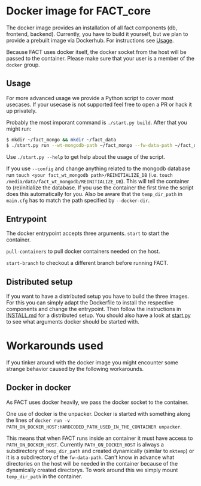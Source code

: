 # Docker image for FACT_core
The docker image provides an installation of all fact components (db, frontend,
backend). Currently, you have to build it yourself, but we plan to provide a
prebuilt image via Dockerhub. For instructions see [Usage](#usage).

Because FACT uses docker itself, the docker socket from the host will be
passed to the container. Please make sure that your user is a member of the
`docker` group.

## Usage
For more advanced usage we provide a Python script to cover most usecases.
If your usecase is not supported feel free to open a PR or hack it up privately.

Probably the most imporant command is `./start.py build`.
After that you might run:
```sh
$ mkdir ~/fact_mongo && mkdir ~/fact_data
$ ./start.py run --wt-mongodb-path ~/fact_mongo --fw-data-path ~/fact_data
```

Use `./start.py --help` to get help about the usage of the script.

If you use `--config` and change anything related to the mongodb
database run ```touch <your fact_wt_mongodb path>/REINITIALIZE_DB```
(i.e. `touch /media/data/fact_wt_mongodb/REINITIALIZE_DB`).
This will tell the container to (re)initialize the database.
If you use the container the first time the script does this automatically for
you.
Also be aware that the `temp_dir_path` in `main.cfg` has to match the path
specified by `--docker-dir`.

## Entrypoint
The docker entrypoint accepts three arguments.
`start` to start the container.

`pull-containers` to pull docker containers needed on the host.

`start-branch` to checkout a different branch before running FACT.

## Distributed setup
If you want to have a distributed setup you have to build the three images.
For this you can simply adapt the Dockerfile to install the respective
components and change the entrypoint.
Then follow the instructions in
[INSTALL.md](https://github.com/fkie-cad/FACT_core/blob/master/INSTALL.md) for
a distributed setup.
You should also have a look at [start.py](./start.py) to see what arguments docker should
be started with.

# Workarounds used
If you tinker around with the docker image you might encounter some strange
behavior caused by the following workarounds.

## Docker in docker
As FACT uses docker heavily, we pass the docker socket to the container.

One use of docker is the unpacker. Docker is started with something along the
lines of
`docker run -v PATH_ON_DOCKER_HOST:HARDCODED_PATH_USED_IN_THE_CONTAINER unpacker`.

This means that when FACT runs inside an container it must have access to
`PATH_ON_DOCKER_HOST`.
Currently `PATH_ON_DOCKER_HOST` is always a subdirectory of `temp_dir_path` and
created dynamically (similar to `mktemp`) or it is a subdirectory of the
`fw-data-path`.
Can't know in advance what directories on the host will be needed in the
container because of the dynamically created directorys. To work
around this we simply mount `temp_dir_path` in the container.
